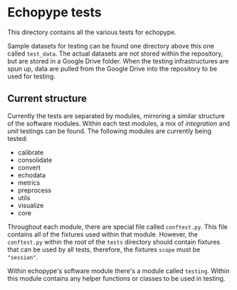# Echopype tests

This directory contains all the various tests for echopype.

Sample datasets for testing can be found one directory above this one called `test_data`.
The actual datasets are not stored within the repository, but are stored in a Google Drive folder.
When the testing infrastructures are spun up, data are pulled from the Google Drive into the repository to be used for testing.

## Current structure

Currently the tests are separated by modules, mirroring a similar structure of the software modules.
Within each test modules, a mix of *integration* and *unit* testings can be found.
The following modules are currently being tested:

- calibrate
- consolidate
- convert
- echodata
- metrics
- preprocess
- utils
- visualize
- core

Throughout each module, there are special file called `conftest.py`.
This file contains all of the fixtures used within that module.
However, the `conftest.py` within the root of the `tests` directory should contain fixtures that can be used by all tests,
therefore, the fixtures `scope` must be `"session"`.

Within echopype's software module there's a module called `testing`. Within this module contains any helper functions or classes to be used in testing.
